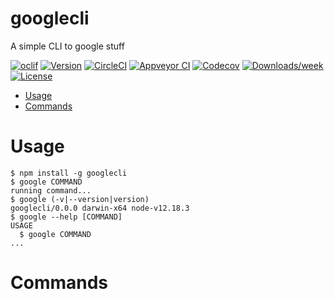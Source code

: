 googlecli
=========

A simple CLI to google stuff

[![oclif](https://img.shields.io/badge/cli-oclif-brightgreen.svg)](https://oclif.io)
[![Version](https://img.shields.io/npm/v/googlecli.svg)](https://npmjs.org/package/googlecli)
[![CircleCI](https://circleci.com/gh/tomXGames/googlecli/tree/master.svg?style=shield)](https://circleci.com/gh/tomXGames/googlecli/tree/master)
[![Appveyor CI](https://ci.appveyor.com/api/projects/status/github/tomXGames/googlecli?branch=master&svg=true)](https://ci.appveyor.com/project/tomXGames/googlecli/branch/master)
[![Codecov](https://codecov.io/gh/tomXGames/googlecli/branch/master/graph/badge.svg)](https://codecov.io/gh/tomXGames/googlecli)
[![Downloads/week](https://img.shields.io/npm/dw/googlecli.svg)](https://npmjs.org/package/googlecli)
[![License](https://img.shields.io/npm/l/googlecli.svg)](https://github.com/tomXGames/googlecli/blob/master/package.json)

<!-- toc -->
* [Usage](#usage)
* [Commands](#commands)
<!-- tocstop -->
# Usage
<!-- usage -->
```sh-session
$ npm install -g googlecli
$ google COMMAND
running command...
$ google (-v|--version|version)
googlecli/0.0.0 darwin-x64 node-v12.18.3
$ google --help [COMMAND]
USAGE
  $ google COMMAND
...
```
<!-- usagestop -->
# Commands
<!-- commands -->

<!-- commandsstop -->
